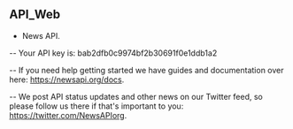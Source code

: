 ## API_Web

- News API.

-- Your API key is: bab2dfb0c9974bf2b30691f0e1ddb1a2

-- If you need help getting started we have guides and documentation over here: https://newsapi.org/docs.

-- We post API status updates and other news on our Twitter feed, so please follow us there if that's important to you: https://twitter.com/NewsAPIorg. 
